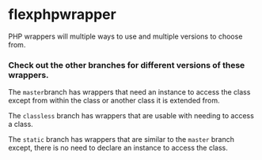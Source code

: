 # flexphpwrapper
PHP wrappers will multiple ways to use and multiple versions to choose from.

### Check out the other branches for different versions of these wrappers.
The `master`branch has wrappers that need an instance to access the class except from within the class or another class it is extended from.

The `classless` branch has wrappers that are usable with needing to access a class.

The `static` branch has wrappers that are similar to the `master` branch except, there is no need to declare an instance to access the class.
